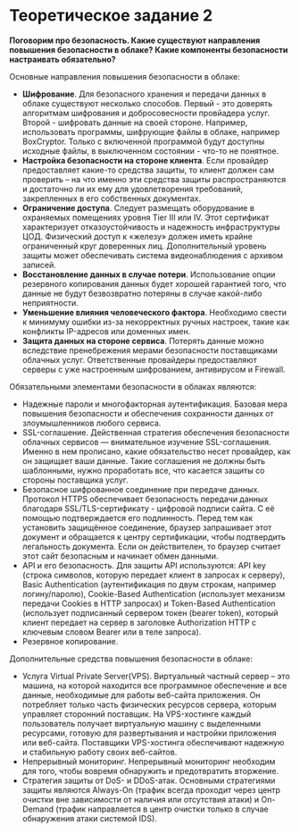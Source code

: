 # Теоретическое задание 2
**Поговорим про безопасность. Какие существуют направления повышения безопасности в облаке?
Какие компоненты безопасности настраивать обязательно?**

Основные направления повышения безопасности в облаке:
* **Шифрование**. Для безопасного хранения и передачи данных в облаке существуют несколько способов. Первый - это доверять алгоритмам шифрования и добросовесности провйадера услуг. Второй - шифровать данные на своей стороне. Например, использовать программы, шифрующие файлы в облаке, например BoxCryptor. Только с включенной программой будут доступны исходные файлы, в выключенном состоянии - что-то не понятное.
* **Настройка безопасности на стороне клиента**. Если провайдер предоставляет какие-то средства защиты, то клиент должен сам проверить – на что именно эти средства защиты распространяются и достаточно ли их ему для удовлетворения требований, закрепленных в его собственных документах.
* **Ограничение доступа**. Следует размещать оборудование в охраняемых помещениях уровня Tier III или IV. Этот сертификат характеризует отказоустойчивость и надежность инфраструктуры ЦОД. Физический доступ к «железу» должен иметь крайне ограниченный круг доверенных лиц. Дополнительный уровень защиты может обеспечивать система видеонаблюдения с архивом записей.
* **Восстановление данных в случае потери**. Использование опции резервного копирования данных будет хорошей гарантией того, что данные не будут безвозвратно потеряны в случае какой-либо неприятности.
* **Уменьшение влияния человеческого фактора**. Необходимо свести к минимуму ошибки из-за некорректных ручных настроек, такие как конфликты IP-адресов или доменных имен. 
* **Защита данных на стороне сервиса**. Потерять данные можно вследствие пренебрежения мерами безопасности поставщиками облачных услуг. Ответственные провайдеры предоставляют серверы с уже настроенным шифрованием, антивирусом и Firewall. 
 

Обязательными элементами безопасности в облаках являются:
* Надежные пароли и многофакторная аутентификация. Базовая мера повышения безопасности и обеспечения сохранности данных от злоумышленников любого сервиса.
* SSL-соглашение. Действенная стратегия обеспечения безопасности облачных сервисов — внимательное изучение SSL-соглашения. Именно в нем прописано, какие обязательство несет провайдер, как он защищает ваши данные. Такие соглашения не должны быть шаблонными, нужно проработать все, что касается защиты со стороны поставщика услуг.
* Безопасное шифрованное соединение при передаче данных. Протокол HTTPS обеспечивает безопасность передачи данных благодаря SSL/TLS-сертификату - цифровой подписи сайта. С её помощью подтверждается его подлинность. Перед тем как установить защищённое соединение, браузер запрашивает этот документ и обращается к центру сертификации, чтобы подтвердить легальность документа. Если он действителен, то браузер считает этот сайт безопасным и начинает обмен данными.
* API и его безопасность. Для защиты API используются: API key (строка символов, которую передает клиент в запросах к серверу), Basic Authentication (аутентификация по двум строкам, например логину/паролю), Cookie-Based Authentication (использует механизм передачи Cookies в HTTP запросах) и Token-Based Authentication (использует подписанный сервером токен (bearer token), который клиент передает на сервер в заголовке Authorization HTTP с ключевым словом Bearer или в теле запроса).
* Резервное копирование. 

Дополнительные средства повышения безопасности в облаке:
* Услуга Virtual Private Server(VPS). Виртуальный частный сервер – это машина, на которой находится все программное обеспечение и все данные, необходимые для работы веб-сайта приложения. Он потребляет только часть физических ресурсов сервера, которым управляет сторонний поставщик. На VPS-хостинге каждый пользователь получает виртуальную машину с выделенными ресурсами, готовую для развертывания и настройки приложения или веб-сайта. Поставщики VPS-хостинга обеспечивают надежную и стабильную работу своих веб-сайтов.
* Непрерывный мониторинг. Непрерывный мониторинг необходим для того, чтобы вовремя обнаружить и предотвратить вторжение.
* Стратегия защиты от DoS- и DDoS-атак. Основными стратегиями защиты являются Always-On (трафик всегда проходит через центр очистки вне зависимости от наличия или отсутствия атаки) и On-Demand (трафик направляется в центр очистки только в случае обнаружения атаки системой IDS).

